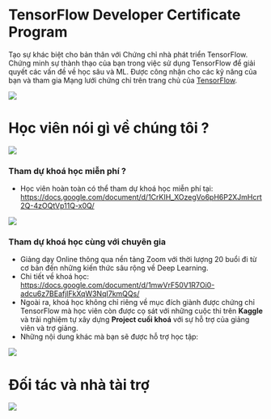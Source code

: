 # TensorFlow Developer Certificate Program 
Tạo sự khác biệt cho bản thân với Chứng chỉ nhà phát triển TensorFlow. Chứng minh sự thành thạo của bạn trong việc sử dụng TensorFlow để giải quyết các vấn đề về học sâu và ML. Được công nhận cho các kỹ năng của bạn và tham gia Mạng lưới chứng chỉ trên trang chủ của [TensorFlow](https://www.tensorflow.org/certificate).

![](https://imgur.com/epYhmw0.png)

# Học viên nói gì về chúng tôi ?

![](https://imgur.com/v8cqfT9.png)

### Tham dự khoá học miễn phí ?

- Học viên hoàn toàn có thể tham dự khoá học miễn phí tại: https://docs.google.com/document/d/1CrKIH_XOzegVo6pH6P2XJmHcrt2Q-4zOQtVp11Q-x0Q/

![](https://imgur.com/77aRNCc.png)

### Tham dự khoá học cùng với chuyên gia 

- Giảng dạy Online thông qua nền tảng Zoom với thời lượng 20 buổi đi từ cơ bản đến những kiến thức sâu rộng về Deep Learning. 
- Chi tiết về khoá học: https://docs.google.com/document/d/1mwVrF50V1R7Oi0-adcu6z7BEafjlFkXqW3NqI7kmQQs/
- Ngoài ra, khoá học không chỉ riêng về mục đích giành được chứng chỉ TensorFlow mà học viên còn được cọ sát với những cuộc thi trên **Kaggle** và trải nghiệm tự xây dựng **Project cuối khoá** với sự hỗ trợ của giảng viên và trợ giảng.
- Những nội dung khác mà bạn sẽ được hỗ trợ học tập:

![](https://imgur.com/E01iXBk.png)

# Đối tác và nhà tài trợ 

![](https://imgur.com/JSEGOhX.png)
